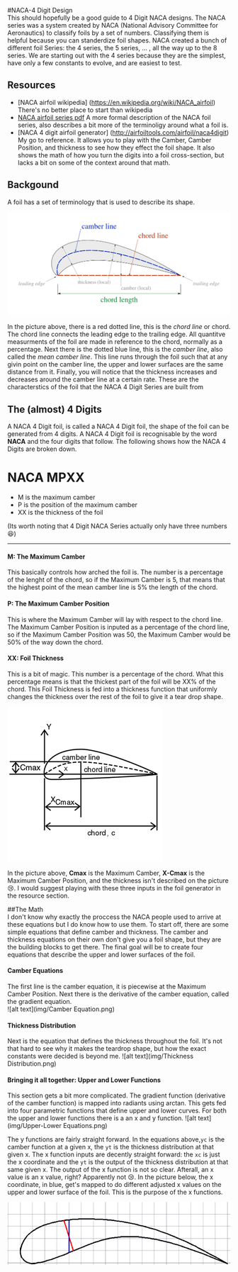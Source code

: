 #NACA-4 Digit Design   
This should hopefully be a good guide to 4 Digit NACA designs. 
The NACA series was a system created by NACA (National Advisory Committee for Aeronautics) to classify foils by a set of numbers.
Classifying them is helpful because you can standerdize foil shapes. NACA created a bunch of different foil Series:
the 4 series, the 5 series, ... , all the way up to the 8 series. We are starting out with the 4 series because they are the simplest, 
have only a few constants to evolve, and are easiest to test. 
## Resources 
* [NACA airfoil wikipedia] (https://en.wikipedia.org/wiki/NACA_airfoil) There's no better place to start than wikipedia
* [NACA airfoil series pdf](http://people.clarkson.edu/~pmarzocc/AE429/The%20NACA%20airfoil%20series.pdf) A more formal description of the NACA foil series, also describes a bit more of the terminoligy around what a foil is.
* [NACA 4 digit airfoil generator] (http://airfoiltools.com/airfoil/naca4digit) My go to reference. It allows you to play with the Camber, Camber Position, and thickness to see how they effect the foil shape. It also shows the math of how you turn the digits into a foil cross-section, but lacks a bit on some of the context around that math. 

## Backgound 
A foil has a set of terminology that is used to describe its shape. 

![initial state](img/hydrofoil.png)

In the picture above, there is a red dotted line, this is the *chord line* or chord. The chord line connects the leading edge to the trailing edge. All quantitve measurments of the foil are made in reference to the chord, normally as a percentage. Next there is the dotted blue line, this is the *camber line*, also called the *mean camber line*. This line runs through the foil such that at any givin point on the camber line, the upper and lower surfaces are the same distance from it. Finally, you will notice that the thickness increases and decreases around the camber line at a certain rate. These are the characterstics of the foil that the NACA 4 Digit Series are built from 

## The (almost) 4 Digits 
A NACA 4 Digit foil, is called a NACA 4 Digit foil, the shape of the foil can be generated from 4 digits. A NACA 4 Digit foil is recognisable by the word **NACA** and the four digits that follow. The following shows how the NACA 4 Digits are broken down.
# **NACA MPXX**   
* M is the maximum camber
* P is the position of the maximum camber
* XX is the thickness of the foil 

(Its worth noting that 4 Digit NACA Series actually only have three numbers :laughing:)  
***

#### M: The Maximum Camber  
This basically controls how arched the foil is. The number is a percentage of the lenght of the chord, so if the Maximum Camber is 5, that means that the highest point of the mean camber line is 5% the length of the chord.   
#### P: The Maximum Camber Position  
This is where the Maximum Camber will lay with respect to the chord line. The Maximum Camber Position is inputed as a percentage of the chord line, so if the Maximum Camber Position was 50, the Maximum Camber would be 50% of the way down the chord. 
#### XX: Foil Thickness  
This is a bit of magic. This number is a percentage of the chord. What this percentage means is that the thickest part of the foil will be XX% of the chord. This Foil Thickness is fed into a thickness function that uniformly changes the thickness over the rest of the foil to give it a tear drop shape.

![initial state](img/NACA4a.gif)  

In the picture above, **Cmax** is the Maximum Camber, **X-Cmax** is the Maximum Camber Position, and the thickness isn't described on the picture :cry:. I would suggest playing with these three inputs in the foil generator in the resource section. 

##The Math  
I don't know why exactly the proccess the NACA people used to arrive at these equations but I do know how to use them. To start off, there are some simple equations that define camber and thickness. The camber and thickness equations on their own don't give you a foil shape, but they are the building blocks to get there. The final goal will be to create four equations that describe the upper and lower surfaces of the foil. 

#### Camber Equations  
The first line is the camber equation, it is piecewise at the Maximum Camber Position.
Next there is the derivative of the camber equation, called the gradient equation.  
![alt text](img/Camber Equation.png)  

#### Thickness Distribution  
Next is the equation that defines the thickness throughout the foil.
It's not that hard to see why it makes the teardrop shape, but how the exact constants were decided is beyond me. 
![alt text](img/Thickness Distribution.png)  

#### Bringing it all together: Upper and Lower Functions 
This section gets a bit more complicated. The gradient function (derivative of the camber function) is mapped into radiants using arctan. This gets fed into four parametric functions that define upper and lower curves. For both the upper and lower functions there is a an x and y function. 
![alt text](img/Upper-Lower Equations.png)  
  
The y functions are fairly straight forward. In the equations above,`yc` is the camber function at a given x, the `yt`  is the thickness distribution at that given x. The x function inputs are decently straight forward: the `xc` is just the x coordinate and the `yt` is the output of the thickness distribution at that same given x. The output of the x function is not so clear. Afterall, an x value is an x value, right? Apparently not :cry:. In the picture below, the x coordinate, in blue, get's mapped to do different adjusted x values on the upper and lower surface of the foil. This is the purpose of the x functions.

![alt text](img/Adjusted.png)
